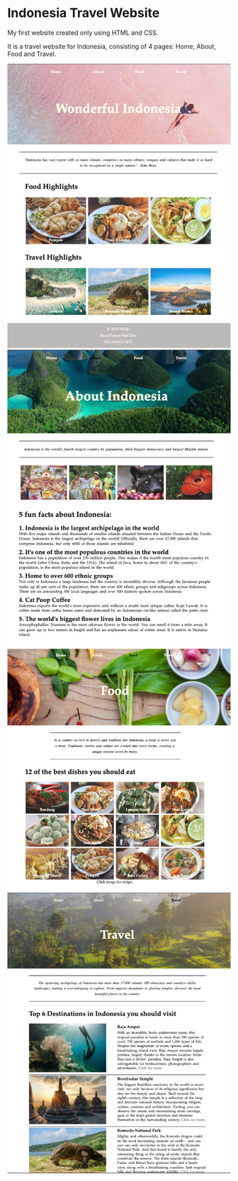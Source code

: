 # Indonesia Travel Website

My first website created only using HTML and CSS. 

It is a travel website for Indonesia, consisting of 4 pages: Home, About, Food and Travel.

![Screenshot](1-screenshot.png)
![Screenshot](2-screenshot.png)
![Screenshot](3-screenshot.png)
![Screenshot](4-screenshot.png)